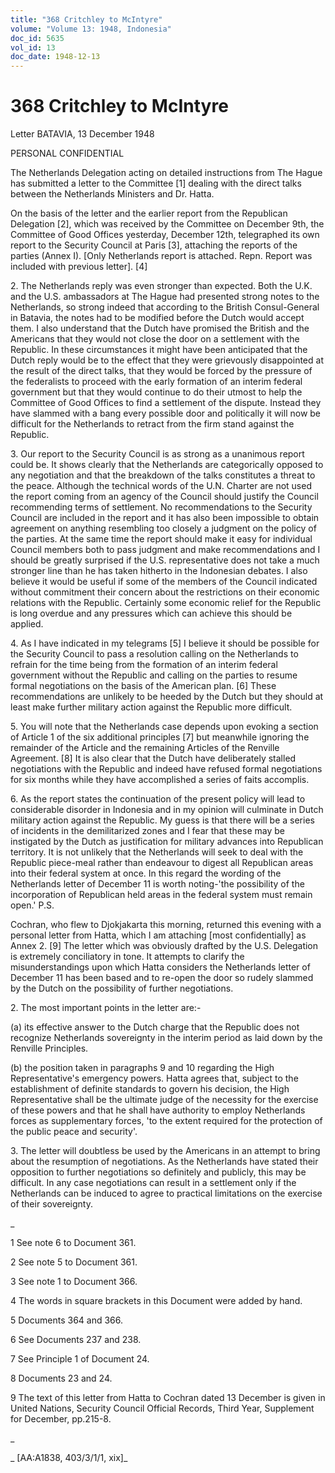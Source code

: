 ```yaml
---
title: "368 Critchley to McIntyre"
volume: "Volume 13: 1948, Indonesia"
doc_id: 5635
vol_id: 13
doc_date: 1948-12-13
---
```


# 368 Critchley to McIntyre

Letter BATAVIA, 13 December 1948

PERSONAL CONFIDENTIAL

The Netherlands Delegation acting on detailed instructions from The Hague has submitted a letter to the Committee [1] dealing with the direct talks between the Netherlands Ministers and Dr. Hatta.

On the basis of the letter and the earlier report from the Republican Delegation [2], which was received by the Committee on December 9th, the Committee of Good Offices yesterday, December 12th, telegraphed its own report to the Security Council at Paris [3], attaching the reports of the parties (Annex I). [Only Netherlands report is attached. Repn. Report was included with previous letter]. [4]

2\. The Netherlands reply was even stronger than expected. Both the U.K. and the U.S. ambassadors at The Hague had presented strong notes to the Netherlands, so strong indeed that according to the British Consul-General in Batavia, the notes had to be modified before the Dutch would accept them. I also understand that the Dutch have promised the British and the Americans that they would not close the door on a settlement with the Republic. In these circumstances it might have been anticipated that the Dutch reply would be to the effect that they were grievously disappointed at the result of the direct talks, that they would be forced by the pressure of the federalists to proceed with the early formation of an interim federal government but that they would continue to do their utmost to help the Committee of Good Offices to find a settlement of the dispute. Instead they have slammed with a bang every possible door and politically it will now be difficult for the Netherlands to retract from the firm stand against the Republic.

3\. Our report to the Security Council is as strong as a unanimous report could be. It shows clearly that the Netherlands are categorically opposed to any negotiation and that the breakdown of the talks constitutes a threat to the peace. Although the technical words of the U.N. Charter are not used the report coming from an agency of the Council should justify the Council recommending terms of settlement. No recommendations to the Security Council are included in the report and it has also been impossible to obtain agreement on anything resembling too closely a judgment on the policy of the parties. At the same time the report should make it easy for individual Council members both to pass judgment and make recommendations and I should be greatly surprised if the U.S. representative does not take a much stronger line than he has taken hitherto in the Indonesian debates. I also believe it would be useful if some of the members of the Council indicated without commitment their concern about the restrictions on their economic relations with the Republic. Certainly some economic relief for the Republic is long overdue and any pressures which can achieve this should be applied.

4\. As I have indicated in my telegrams [5] I believe it should be possible for the Security Council to pass a resolution calling on the Netherlands to refrain for the time being from the formation of an interim federal government without the Republic and calling on the parties to resume formal negotiations on the basis of the American plan. [6] These recommendations are unlikely to be heeded by the Dutch but they should at least make further military action against the Republic more difficult.

5\. You will note that the Netherlands case depends upon evoking a section of Article 1 of the six additional principles [7] but meanwhile ignoring the remainder of the Article and the remaining Articles of the Renville Agreement. [8] It is also clear that the Dutch have deliberately stalled negotiations with the Republic and indeed have refused formal negotiations for six months while they have accomplished a series of faits accomplis.

6\. As the report states the continuation of the present policy will lead to considerable disorder in Indonesia and in my opinion will culminate in Dutch military action against the Republic. My guess is that there will be a series of incidents in the demilitarized zones and I fear that these may be instigated by the Dutch as justification for military advances into Republican territory. It is not unlikely that the Netherlands will seek to deal with the Republic piece-meal rather than endeavour to digest all Republican areas into their federal system at once. In this regard the wording of the Netherlands letter of December 11 is worth noting-'the possibility of the incorporation of Republican held areas in the federal system must remain open.' P.S.

Cochran, who flew to Djokjakarta this morning, returned this evening with a personal letter from Hatta, which I am attaching [most confidentially] as Annex 2. [9] The letter which was obviously drafted by the U.S. Delegation is extremely conciliatory in tone. It attempts to clarify the misunderstandings upon which Hatta considers the Netherlands letter of December 11 has been based and to re-open the door so rudely slammed by the Dutch on the possibility of further negotiations.

2\. The most important points in the letter are:-

(a) its effective answer to the Dutch charge that the Republic does not recognize Netherlands sovereignty in the interim period as laid down by the Renville Principles.

(b) the position taken in paragraphs 9 and 10 regarding the High Representative's emergency powers. Hatta agrees that, subject to the establishment of definite standards to govern his decision, the High Representative shall be the ultimate judge of the necessity for the exercise of these powers and that he shall have authority to employ Netherlands forces as supplementary forces, 'to the extent required for the protection of the public peace and security'.

3\. The letter will doubtless be used by the Americans in an attempt to bring about the resumption of negotiations. As the Netherlands have stated their opposition to further negotiations so definitely and publicly, this may be difficult. In any case negotiations can result in a settlement only if the Netherlands can be induced to agree to practical limitations on the exercise of their sovereignty.

_

1 See note 6 to Document 361.

2 See note 5 to Document 361.

3 See note 1 to Document 366.

4 The words in square brackets in this Document were added by hand.

5 Documents 364 and 366.

6 See Documents 237 and 238.

7 See Principle 1 of Document 24.

8 Documents 23 and 24.

9 The text of this letter from Hatta to Cochran dated 13 December is given in United Nations, Security Council Official Records, Third Year, Supplement for December, pp.215-8.

_

_ [AA:A1838, 403/3/1/1, xix]_
